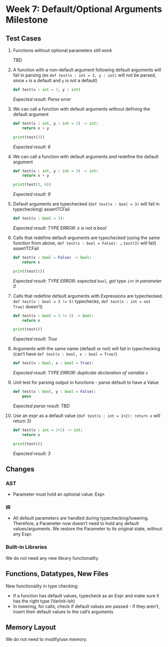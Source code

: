 # Week 7: Default/Optional Arguments Milestone

## Test Cases

1. Functions without optional parameters _still work_

   TBD

2. A function with a non-default argument following default arguments will fail in parsing (ex `def test(x : int = 3, y : int)` will not be parsed, since `x` is a default and `y` is not a default)

   ```python
   def test(x : int = 3, y : int)
   ```

   _Expected result: Parse error_

3. We can call a function with default arguments without defining the default argument

   ```python
   def test(x : int, y : int = 3) -> int:
       return x + y

   print(test(3))
   ```

   _Expected result: 6_

4. We can call a function with default arguments _and_ redefine the default argument

   ```python
   def test(x : int, y : int = 3) -> int:
       return x + y

   print(test(3, 6))
   ```

   _Expected result: 9_

5. Default arguments are typechecked (`def test(x : bool = 3)` will fail in typechecking) assertTCFail

   ```python
   def test(x : bool = 3):
   ```

   _Expected result: TYPE ERROR: x is not a bool_

6. Calls that redefine default arguments are typechecked (using the same function from above, `def test(x : bool = False): …` `test(3)` will fail) assertTCFail

   ```python
   def test(x : bool = False) -> bool:
       return x

   print(test(3))
   ```

   _Expected result: TYPE ERROR: expected `bool`, got type `int` in parameter 0_

7. Calls that redefine default arguments with Expressions are typechecked. `def test(x : bool = 3 != 5)` typechecks, `def test(x : int = not True)` doesn’t)

   ```python
   def test(x : bool = 3 != 5) -> bool:
       return x

   print(test())
   ```

   _Expected result: True_

8. Arguments with the same name (default or not) will fail in typechecking (can’t have `def test(x : bool, x : bool = True)`)

   ```python
   def test(x : bool, x : bool = True):
   ```

   _Expected result: TYPE ERROR: duplicate declaration of variable `x`_

9. Unit test for parsing output in functions - parse default to have a Value

   ```python
   def test(x : bool, y : bool = False):
       pass
   ```

   _Expected parse result: TBD_

10. Use an expr as a default value (`def test(x : int = 1+2): return x` will return 3)

    ```python
    def test(x : int = 1+2) -> int:
        return x

    print(test())
    ```

    _Expected result: 3_

## Changes

### AST

- Parameter must hold an optional value: Expr.

### IR

- All default parameters are handled during typechecking/lowering. Therefore, a Parameter now doesn’t need to hold any default values/arguments. We restore the Parameter to its original state, without any Expr.

### Built-in Libraries

We do not need any new library functionality.

## Functions, Datatypes, New Files

New functionality in type checking:

- If a function has default values, typecheck as an Expr and make sure it has the right type (VarInit-ish)
- In lowering, for calls, check if default values are passed - if they aren’t, insert their default values to the call’s arguments

## Memory Layout

We do not need to modify/use memory.
